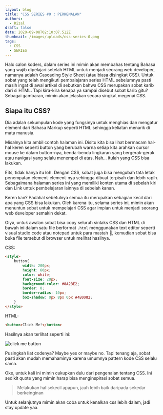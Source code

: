 ```yaml
---
layout: blog
title: "CSS SERIES #0 : PERKENALAN"
authors:
  - Rizal
draft: false
date: 2020-09-08T02:10:07.512Z
thumbnail: /images/uploads/css-series-0.png
tags:
  - CSS
  - SERIES
---
```

Halo calon koders, dalam series ini mimin akan membahas tentang Bahasa yang wajib dipelajari setelah HTML untuk menjadi seorang web developer, namanya adalah Cascading Style Sheet (atau biasa disingkat CSS). Untuk sobat yang telah mengikuti pembalajaran series HTML sebelumnya pasti masih ingat di awal artikel di sebutkan bahwa CSS merupakan sobat karib dari si HTML. Tapi kira-kira kenapa ya sampai disebut sobat karib gitu? Sebagai gambaran, mimin akan jelaskan secara singkat megenai CSS.

## Siapa itu CSS?

Dia adalah sekumpulan kode yang fungsinya untuk menghias dan mengatur element dari Bahasa Markup seperti HTML sehingga keliatan menarik di mata manusia.

Misalnya kita ambil contoh halaman ini. Disitu kita bisa lihat bermacam hal-hal keren seperti button yang berubah warna setiap kita arahkan cursor mouse ke dalam button-nya, benda-benda lingkaran yang bergerak-gerak atau navigasi yang selalu menempel di atas. Nah… itulah yang CSS bisa lakukan.

Eits, tidak hanya itu loh. Dengan CSS, sobat juga bisa mengubah tata letak penempatan element-element-nya sehingga dibuat terpisah dan lebih rapih. Sebagaimana halaman series ini yang memiliki konten utama di sebelah kiri dan Link untuk pembelajaran lainnya di sebelah kanan.

Keren kan? Padahal sebetulnya semua itu merupakan sebagian kecil dari apa yang CSS bisa lakukan. Oleh karena itu, selama series ini, mimin akan menuntun sobat untuk mempelajari CSS agar impian untuk menjadi seorang web developer semakin dekat.

Oiya, untuk awalan sobat bisa copy seluruh sintaks CSS dan HTML di bawah ini dalam satu file berformat `.html` menggunakan text editor seperti visual studio code atau notepad untuk para mastah :rofl:, kemudian sobat bisa buka file tersebut di browser untuk melihat hasilnya.

CSS:

```html
<style>
    button{
        width: 200px; 
        height: 60px;
        color: white;
        font-size: 20px; 
        background-color: #8A2BE2; 
        border: 0; 
        border-radius: 10px; 
        box-shadow: 0px 8px 0px #4B0082;
    }
</style>
```

HTML:

```html
<button>Click Me!</button>
```

Hasilnya akan terlihat seperti ini:

![click me button](/images/uploads/css_button.png "click me button")

Pusingkah liat codenya? Maybe yes or maybe no. Tapi tenang aja, sobat pasti akan mudah memahaminya karena umumnya pattern kode CSS selalu sama.

Oke, untuk kali ini mimin cukupkan dulu dari pengenalan tentang CSS. Ini sedikit quote yang mimin harap bisa menginspirasi sobat semua.

> Melakukan hal sekecil apapun, jauh lebih baik daripada sekedar berkeinginan

Untuk selanjutnya mimin akan coba untuk kenalkan css lebih dalam, jadi stay update yaa.